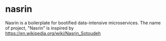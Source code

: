# nasrin
Nasrin is a boilerplate for bootified data-intensive microservices.
The name of project, "Nasrin" is inspired by https://en.wikipedia.org/wiki/Nasrin_Sotoudeh

